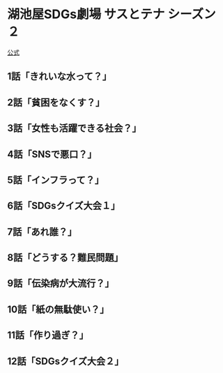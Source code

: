# 湖池屋SDGs劇場 サスとテナ シーズン２

[公式](https://sustotena.koikeya.co.jp/) 

## 1話「きれいな水って？」

## 2話「貧困をなくす？」

## 3話「女性も活躍できる社会？」

## 4話「SNSで悪口？」

## 5話「インフラって？」

## 6話「SDGsクイズ大会１」

## 7話「あれ誰？」

## 8話「どうする？難⺠問題」

## 9話「伝染病が大流行？」

## 10話「紙の無駄使い？」

## 11話「作り過ぎ？」

## 12話「SDGsクイズ大会２」
